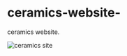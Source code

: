 # ceramics-website-
ceramics website.

![ceramics site](https://user-images.githubusercontent.com/30934699/34617649-0b501804-f234-11e7-8007-f2ec7704a3b2.gif)
